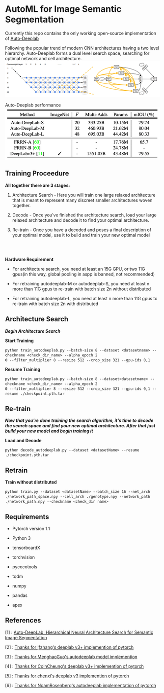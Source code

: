# AutoML for Image Semantic Segmentation
Currently this repo contains the only working open-source implementation of [Auto-Deeplab](https://arxiv.org/abs/1901.02985)


Following the popular trend of modern CNN architectures having a two level hierarchy. Auto-Deeplab forms a dual level search space, searching for optimal network and cell architecture.
![network and cell level search space](./images/networkandcell.png)


Auto-Deeplab performance 
![model results](./images/results.png)


## Training Proceedure

**All together there are 3 stages:**

1. Architecture Search - Here you will train one large relaxed architecture that is meant to represent many discreet smaller architectures woven together.

2. Decode - Once you've finished the architecture search, load your large relaxed architecture and decode it to find your optimal architecture.

3. Re-train - Once you have a decoded and poses a final description of your optimal model, use it to build and train your new optimal model

<br/><br/>

**Hardware Requirement**

* For architecture search, you need at least an 15G GPU, or two 11G gpus(in this way, global pooling in aspp is banned, not recommended)

* For retraining autodeeplab-M or autodeeplab-S, you need at least n more than 11G gpus to re-train with batch size 2n without distributed

* For retraining autodeeplab-L, you need at least n more than 11G gpus to re-train with batch size 2n with distributed
 
 ## Architecture Search


***Begin Architecture Search***

**Start Training**

```
python train_autodeeplab.py --batch-size 8 --dataset <datasetname> --checkname <check_dir_name> --alpha_epoch 2
0 --filter_multiplier 8 --resize 512 --crop_size 321 --gpu-ids 0,1
```

**Resume Training**

```
python train_autodeeplab.py --batch-size 8 --dataset<datasetname> --checkname <check_dir_name> --alpha_epoch 2
0 --filter_multiplier 8 --resize 512 --crop_size 321 --gpu-ids 0,1 --resume ./checkpoint.pth.tar
```

## Re-train

***Now that you're done training the search algorithm, it's time to decode the search space and find your new optimal architecture. 
After that just build your new model and begin training it***


**Load and Decode**
```
python decode_autodeeplab.py --dataset <datasetName> --resume ./checkpoint.pth.tar

```

## Retrain

**Train without distributed**
```
python train.py --dataset <datasetName> --batch_size 16 --net_arch ./network_path_space.npy --cell_arch ./genotype.npy --network_path ./network_path.npy --checkname <check_dir name>
```





## Requirements

* Pytorch version 1.1

* Python 3

* tensorboardX

* torchvision

* pycocotools

* tqdm

* numpy

* pandas

* apex

## References
[1] : [Auto-DeepLab: Hierarchical Neural Architecture Search for Semantic Image Segmentation](https://arxiv.org/abs/1901.02985)

[2] : [Thanks for jfzhang's deeplab v3+ implemention of pytorch](https://github.com/jfzhang95/pytorch-deeplab-xception)

[3] : [Thanks for MenghaoGuo's autodeeplab model implemention](https://github.com/MenghaoGuo/AutoDeeplab)

[4] : [Thanks for CoinCheung's deeplab v3+ implemention of pytorch](https://github.com/CoinCheung/DeepLab-v3-plus-cityscapes)

[5] : [Thanks for chenxi's deeplab v3 implemention of pytorch](https://github.com/chenxi116/DeepLabv3.pytorch)

[6] : [Thanks for NoamRosenberg's autodeeplab implementation of pytorch](https://github.com/NoamRosenberg/autodeeplab) 
